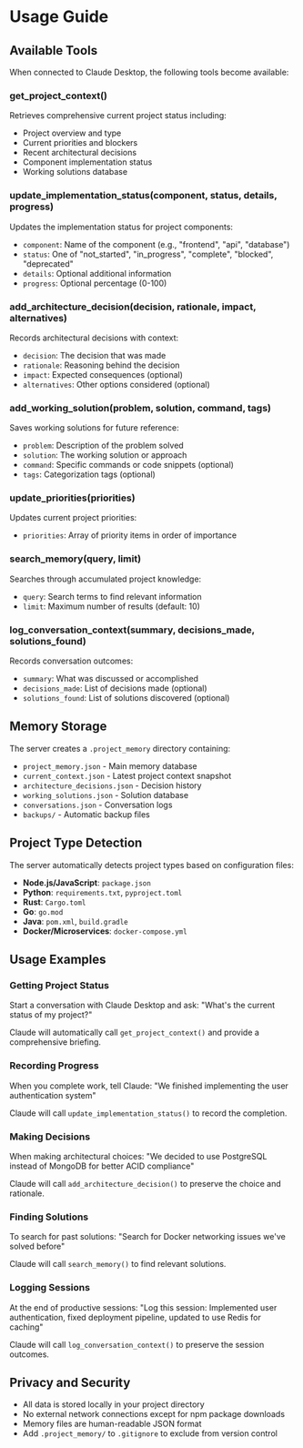 # Usage Guide

## Available Tools

When connected to Claude Desktop, the following tools become available:

### get_project_context()
Retrieves comprehensive current project status including:
- Project overview and type
- Current priorities and blockers
- Recent architectural decisions
- Component implementation status
- Working solutions database

### update_implementation_status(component, status, details, progress)
Updates the implementation status for project components:
- `component`: Name of the component (e.g., "frontend", "api", "database")
- `status`: One of "not_started", "in_progress", "complete", "blocked", "deprecated"
- `details`: Optional additional information
- `progress`: Optional percentage (0-100)

### add_architecture_decision(decision, rationale, impact, alternatives)
Records architectural decisions with context:
- `decision`: The decision that was made
- `rationale`: Reasoning behind the decision
- `impact`: Expected consequences (optional)
- `alternatives`: Other options considered (optional)

### add_working_solution(problem, solution, command, tags)
Saves working solutions for future reference:
- `problem`: Description of the problem solved
- `solution`: The working solution or approach
- `command`: Specific commands or code snippets (optional)
- `tags`: Categorization tags (optional)

### update_priorities(priorities)
Updates current project priorities:
- `priorities`: Array of priority items in order of importance

### search_memory(query, limit)
Searches through accumulated project knowledge:
- `query`: Search terms to find relevant information
- `limit`: Maximum number of results (default: 10)

### log_conversation_context(summary, decisions_made, solutions_found)
Records conversation outcomes:
- `summary`: What was discussed or accomplished
- `decisions_made`: List of decisions made (optional)
- `solutions_found`: List of solutions discovered (optional)

## Memory Storage

The server creates a `.project_memory` directory containing:

- `project_memory.json` - Main memory database
- `current_context.json` - Latest project context snapshot
- `architecture_decisions.json` - Decision history
- `working_solutions.json` - Solution database
- `conversations.json` - Conversation logs
- `backups/` - Automatic backup files

## Project Type Detection

The server automatically detects project types based on configuration files:

- **Node.js/JavaScript**: `package.json`
- **Python**: `requirements.txt`, `pyproject.toml`
- **Rust**: `Cargo.toml`
- **Go**: `go.mod`
- **Java**: `pom.xml`, `build.gradle`
- **Docker/Microservices**: `docker-compose.yml`

## Usage Examples

### Getting Project Status
Start a conversation with Claude Desktop and ask:
"What's the current status of my project?"

Claude will automatically call `get_project_context()` and provide a comprehensive briefing.

### Recording Progress
When you complete work, tell Claude:
"We finished implementing the user authentication system"

Claude will call `update_implementation_status()` to record the completion.

### Making Decisions
When making architectural choices:
"We decided to use PostgreSQL instead of MongoDB for better ACID compliance"

Claude will call `add_architecture_decision()` to preserve the choice and rationale.

### Finding Solutions
To search for past solutions:
"Search for Docker networking issues we've solved before"

Claude will call `search_memory()` to find relevant solutions.

### Logging Sessions
At the end of productive sessions:
"Log this session: Implemented user authentication, fixed deployment pipeline, updated to use Redis for caching"

Claude will call `log_conversation_context()` to preserve the session outcomes.

## Privacy and Security

- All data is stored locally in your project directory
- No external network connections except for npm package downloads
- Memory files are human-readable JSON format
- Add `.project_memory/` to `.gitignore` to exclude from version control
